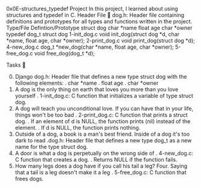 0x0E-structures_typedef Project
In this project, I learned about using structures and typedef in C.
Header File 📁
dog.h: Header file containing definitions and prototypes for all types and functions written in the project. Type/File Defintion/Prototype struct dog char *name float age char *owner typedef dog_t struct dog 1-init_dog.c void init_dog(struct dog *d, char *name, float age, char *owner); 2-print_dog.c void print_dog(struct dog *d); 4-new_dog.c dog_t *new_dog(char *name, float age, char *owner); 5-free_dog.c void free_dog(dog_t *d);

Tasks 📃

0. Django
dog.h: Header file that defines a new type struct dog with the following elements:
. char *name
. float age
. char *owner
1. A dog is the only thing on earth that loves you more than you love yourself
. 1-init_dog.c: C function that initializes a variable of type struct dog.
2. A dog will teach you unconditional love. If you can have that in your life, things won't be too bad
. 2-print_dog.c: C function that prints a struct dog.
. If an element of d is NULL, the function prints (nil) instead of the element.
. If d is NULL, the function prints nothing.
3. Outside of a dog, a book is a man's best friend. Inside of a dog it's too dark to read
.dog.h: Header file that defines a new type dog_t as a new name for the type struct dog.
4. A door is what a dog is perpetually on the wrong side of
. 4-new_dog.c: C function that creates a dog.
. Returns NULL if the function fails.
5. How many legs does a dog have if you call his tail a leg? Four. Saying that a tail is a leg doesn't make it a leg
. 5-free_dog.c: C function that frees dogs.
